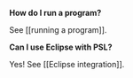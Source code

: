 **How do I run a program?**

See [[running a program]].

**Can I use Eclipse with PSL?**

Yes! See [[Eclipse integration]].